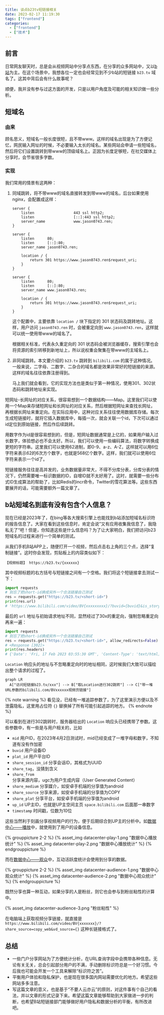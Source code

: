 ```yaml
---
title: 谈点b23tv短链接相关
date: 2023-02-17 11:19:30
tags: ["frontend"]
categories:
  - ["frontend"]
  - ["技术"]
---
```


## 前言

日常网友聊天时，总是会从视频网站中分享点东西，在分享的众多网站中，又以[b站](https://www.bilibili.com)为主。在这个场景中，我想各位一定也会经常见到不少b站的短链接 `b23.tv` 域名了。这其中背后会有什么故事呢？

<!--more-->

顺便，我并没有参与过这方面的开发，只是以用户角度及可能的相关知识做一些分析。

## 短域名

### 由来

顾名思义，短域名一般长度很短，且不带www。这样的域名出现是为了方便记忆，网民输入网址的时候，不必要输入太长的域名。某些网站会申请一些短域名，然后将它们设置跳转到带www的顶级域名上。正因为长度足够短，在社交媒体上分享时，会节省很多字数。

### 实现
我们常用的情景有这两种：

1. 同域跳转，将不带www的域名直接转发到带www的域名，后台如果使用nginx，会配置成这样：

	```nginx
	server {
		listen                  443 ssl http2;
		listen                  [::]:443 ssl http2;
		server_name             www.jason0743.ren;
	}

	server {
		listen      80;
		listen      [::]:80;
		server_name jason0743.ren;
	
		location / {
			return 301 https://www.jason0743.ren$request_uri;
		}
	}
	
	server {
		listen      80;
		listen      [::]:80;
		server_name www.jason0743.ren;
	
		location / {
			return 301 https://www.jason0743.ren$request_uri;
		}
	}
	```
	
	这个配置中，主要依靠 `location /` 块下指定的 301 状态码及跳转地址。这样，用户访问 `jason0743.ren` 时，会被重定向到 `www.jason0743.ren`，这样就可以统一使用带www的域名了。

	根据相关标准，代表永久重定向的 301 状态码会被浏览器缓存，搜索引擎也会将资源的索引转移到新地址上，所以说权重会聚集在带www的主域名上。

2. 非同域跳转。本文要介绍的 `b23.tv` 跳转到 `bilibili.com` 的属于这种情况。一般来说，二字母、二数字、二杂合的域名都是效果非常好的短链接的来源。这样的域名往往依靠注册得到。

	马上我们就会看到，它的实现方法也是类似于第一种情况，使用301、302状态码和跳转地址来实现。

短网址-长网址的对应关系，很容易想到一个数据结构——Map。这里我们可以使用一个Map来存储短网址和长网址的对应关系，然后根据短网址来查找长网址，再根据长网址来重定向。在实际应用中，这种对应关系往往使用数据库存储。每次生成短链接时，就将它插入数据库中，每插一次，就会关联一个id，下次可以通过id定位到原始链接，然后作后续跳转。

用数字作为id是很容易想到的，但是，短网址数据通常是上亿的，如果用户输入过长数字，体验想必也不会太好。所以，我们可以使用一些编码算法，将数字转换成更短的字符串。这里我们可以使用62进制，即0-9、a-z、A-Z，这样就可以用6位字符来表示62的6次方个数字，也就是568亿个数字。这样，我们就可以使用6位字符来表示一个id了。

短链接服务往往是高并发的，业务数据量非常大，不得不分库分表，分库分表的情况下，仍然需要唯一标识数据的ID，自增ID就不太好用了。这时，就需要一些分布式ID生成算法的帮助了，比如Redis的incr命令，Twitter的雪花算法等。这些东西要展开的话，可能需要额外一篇文章了。

## b站短域名到底有没有包含个人信息？

现在已经是2023年了，在bing等各大搜索引擎上也能找到b站添加短域名标识符的报告信息了。大家在看到这些信息时，肯定会说”又有应用收集我信息了，我隐私无了“吧！但是，你知道这些是什么信息吗？为了让大家明白，我们把访问b23短域名的过程来进行一个简单的测试。

从我们手机B站APP上，随便打开一个视频，然后点击右上角的三个点，选择“复制链接”。这时你会发现，剪贴板上的内容类似如下：

```
【视频标题】 https://b23.tv/{xxxxxx}
```

其中视频标题的右方括号与短链接之间有一个空格。我们将这个短链接拿去测试一下：

```python
import requests
# 别忘了把short-id换成另外一个合法链接自己测试
res = requests.get("https://b23.tv/<short-id>")
print(res.url)
# 'https://www.bilibili.com/video/BV{xxxxxxxxx}/?buvid={buvid}&is_story_h5=false&mid={mid}&p=1&plat_id={plat_id}&share_from=ugc&share_medium={medium}&share_plat={platform}&share_session_id={sid}&share_source=COPY&share_tag=s_i&timestamp={ts}&unique_k={}&up_id={}'
```

最后的 `url` 地址与初始请求地址不同，显然经过了30x的重定向，强制忽略重定向再来一遍：

```python
import requests
# 别忘了把short-id换成另外一个合法链接自己测试
res = requests.get("https://b23.tv/<short-id>", allow_redirects=False)
# <Response [302]>
print(res.headers)
# {'Date': 'Fri, 17 Feb 2023 03:55:30 GMT', 'Content-Type': 'text/html; charset=utf-8', 'Content-Length': '420', 'Connection': 'keep-alive', 'Bili-Trace-Id': '{trace-id}', 'Location': 'https://www.bilibili.com/video/BV{xxxxxxxxx}?{search-params}', 'X-Bili-Trace-Id': '{trace-id}', 'Expires': 'Fri, 17 Feb 2023 03:55:29 GMT', 'Cache-Control': 'no-cache', 'X-Cache-Webcdn': 'BYPASS from blzone06'}
```

`Location` 响应头的地址与不忽略重定向时的地址相同，这时候我们大致可以描绘出整个请求的过程了。

```mermaid
graph LR
  A["访问短链接b23.tv/xxx"] --> B["取Location进行302跳转"] --> C["带一堆URL参数的bilibili.com/BVxxxxxx视频页链接"]
```

{% note warning %}
看见没，已经有一堆追踪参数了，为了这里演示方便以及不泄露隐私，这里用占位符 `{}` 替换掉了所有可能引起追踪的地方。
{% endnote %}

可以看到在进行302跳转时，服务器给出的 `Location` 响应头已经携带了参数。这些参数中，有一些是与用户相关的，比如 
* `mid` 用户ID，在2023年4月2日测试时，mid已经变成了一堆字母和数字，不知道有没有作加密
* `buvid` 用户设备ID
* `plat_id` 用户平台ID
* `share_session_id` 分享会话ID，其格式为UUID
* `share_tag`，没猜到含义
* `share_from` 分享来源内容，ugc为用户生成内容（User Generated Content）
* `share_medium` 分享媒介，如安卓手机端的分享值为android
* `share_source` 分享来源，如安卓手机端的分享值为COPY
* `share_plat` 分享平台，如安卓手机端的分享值为android
* `up_id` UP主ID，也就是UP主空间主页 `space.bilibili.com` 后面那一串数字
* `timestamp` 时间戳，位数为10位

这些当然利于刻画分享视频用户的行为，便于后期综合到UP主的分析中。如[数据中心——播放](https://member.bilibili.com/platform/data-up/video/dataCenter/play)中，就使用到了用户的设备信息。

{% grouppicture 2-2 %}
{% asset_img datacenter-play-1.png "数据中心播放统计" %}
{% asset_img datacenter-play-2.png "数据中心播放统计" %}
{% endgrouppicture %}

而在[数据中心——观众](https://member.bilibili.com/platform/data-up/video/dataCenter/audience)中，互动活跃度统计会使用到分享的数据。

{% grouppicture 2-2 %}
{% asset_img datacenter-audience-1.png "数据中心观众统计" %}
{% asset_img datacenter-audience-2.png "数据中心观众统计" %}
{% endgrouppicture %}

既然分享也算一种互动，如果分享的人是粉丝，则它也会参与到粉丝粘性的计算中。

{% asset_img datacenter-audience-3.png "粉丝粘性" %}

在电脑端上获取视频分享链接，就直接是 `https://www.bilibili.com/video/BV{xxxxxxx}/?share_source=copy_web&vd_source={}` 这种长链接格式了。

## 总结

* 一些门户分享网站为了方便统计分析，在URL查询字段中会携带各种信息。无论有关无关，总会引起部分用户的不满，手动删除标识符总是一个好习惯。今后我也可能会开发一个工具来解除“标识符之苦”。
* 平衡用户体验和隐私保护，也是现在很多国内网站需要优化的地方。希望这些网站多多注意。
* 写这篇文章的意义，也是基于“不要人云亦云”的原则，对这件事有个自己的看法，并以文章的形式记录下来。希望这篇文章能够帮助到大家做进一步的判断，也希望B站短链接部门能够做好用户隐私和数据分析的平衡，有所改进吧。